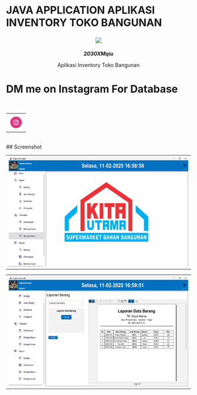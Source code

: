 # JAVA APPLICATION APLIKASI INVENTORY TOKO BANGUNAN
<div align="center">

  ### <img src="https://avatars.githubusercontent.com/u/76401666?s=400&u=53e72048830573e02e46e62b6fb1123b2ac59562&v=4" height="100px"/> 

  ***2030XMqiu***
</div>

<div align="center">
   Aplikasi Inventory Toko Bangunan
</div>

# DM me on Instagram For Database
<br>
<table align="center">
    <tr>
<!--         <th style="text-align:center">
            <a href="">
                <img src="https://cdn.svgporn.com/logos/youtube-icon.svg" width="40">
            </a>
        </th> -->
        <th style="text-align:center">
            <a href="https://www.instagram.com/nantaufikk">
                <img src="https://github.com/aritraroy/social-icons/blob/master/instagram-icon.png?raw=true" width="40">
            </a>
        </th>
<!--         <th style="text-align:center">
            <a href="#">
                <img src="https://cdn.svgporn.com/logos/google-gmail.svg" width="30">
            </a>
        </th> -->
    </tr>
</table>
<br>
## Screenshot

<table align="center">
    <tr>
        <th style="text-align:center">
            <a href="">
                <img src="https://github.com/2030XMQiu/Aplikasi-Inventory-Toko-Java/blob/main/Screenshot%202025-02-11%20165909.png" height="300" width="500" />
            </a>
        </th>
    </tr>
</table>
<table align="center">
    <tr>
        <th style="text-align:center">
            <a href="#">
                <img src="https://github.com/2030XMQiu/Aplikasi-Inventory-Toko-Java/blob/main/Screenshot%202025-02-11%20170002.png" height="300" width="500" />
            </a>
        </th>
    </tr>
</table>
